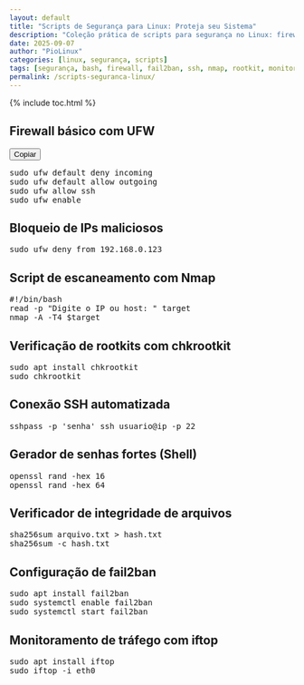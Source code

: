 ```yaml
---
layout: default
title: "Scripts de Segurança para Linux: Proteja seu Sistema"
description: "Coleção prática de scripts para segurança no Linux: firewall, bloqueio de IP, detecção de rootkits, SSH seguro, fail2ban, nmap."
date: 2025-09-07
author: "PioLinux"
categories: [linux, segurança, scripts]
tags: [segurança, bash, firewall, fail2ban, ssh, nmap, rootkit, monitoramento]
permalink: /scripts-seguranca-linux/
---
```




{% include toc.html %}



<section>
<h2>
     Firewall básico com UFW
    </h2>
<button class="copy">
     Copiar
    </button>
<pre>sudo ufw default deny incoming
sudo ufw default allow outgoing
sudo ufw allow ssh
sudo ufw enable</pre>
</section>
<section>
<h2>
     Bloqueio de IPs maliciosos
    </h2>
<pre>sudo ufw deny from 192.168.0.123</pre>
</section>
<section>
<h2>
     Script de escaneamento com Nmap
    </h2>
<pre>#!/bin/bash
read -p "Digite o IP ou host: " target
nmap -A -T4 $target</pre>
</section>
<section>
<h2>
     Verificação de rootkits com chkrootkit
    </h2>
<pre>sudo apt install chkrootkit
sudo chkrootkit</pre>
</section>
<section>
<h2>
     Conexão SSH automatizada
    </h2>
<pre>sshpass -p 'senha' ssh usuario@ip -p 22</pre>
</section>
<section>
<h2>
     Gerador de senhas fortes (Shell)
    </h2>
<pre>openssl rand -hex 16
openssl rand -hex 64</pre>
</section>
<section>
<h2>
     Verificador de integridade de arquivos
    </h2>
<pre>sha256sum arquivo.txt &gt; hash.txt
sha256sum -c hash.txt</pre>
</section>
<section>
<h2>
     Configuração de fail2ban
    </h2>
<pre>sudo apt install fail2ban
sudo systemctl enable fail2ban
sudo systemctl start fail2ban</pre>
</section>
<section>
<h2>
     Monitoramento de tráfego com iftop
    </h2>
<pre>sudo apt install iftop
sudo iftop -i eth0</pre>
</section>
